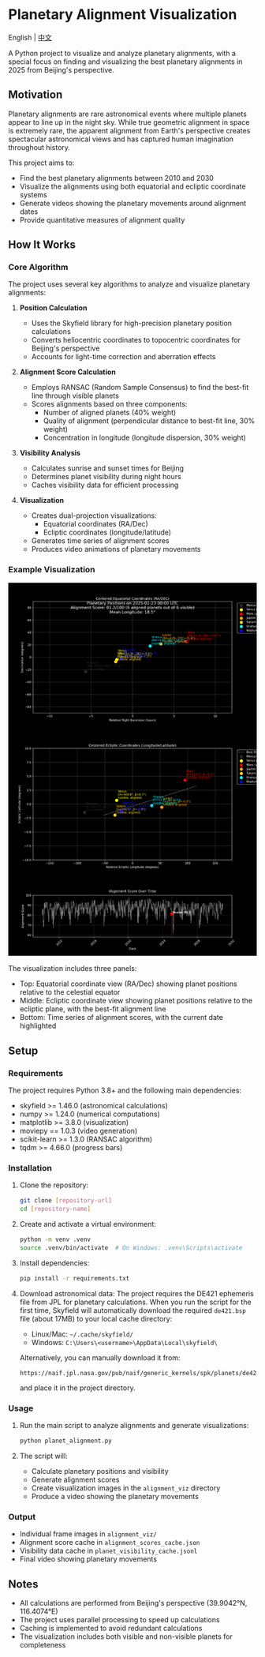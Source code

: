 # Planetary Alignment Visualization

English | [中文](README_zh.md)

A Python project to visualize and analyze planetary alignments, with a special focus on finding and visualizing the best planetary alignments in 2025 from Beijing's perspective.

## Motivation

Planetary alignments are rare astronomical events where multiple planets appear to line up in the night sky. While true geometric alignment in space is extremely rare, the apparent alignment from Earth's perspective creates spectacular astronomical views and has captured human imagination throughout history.

This project aims to:
- Find the best planetary alignments between 2010 and 2030
- Visualize the alignments using both equatorial and ecliptic coordinate systems
- Generate videos showing the planetary movements around alignment dates
- Provide quantitative measures of alignment quality

## How It Works

### Core Algorithm

The project uses several key algorithms to analyze and visualize planetary alignments:

1. **Position Calculation**
   - Uses the Skyfield library for high-precision planetary position calculations
   - Converts heliocentric coordinates to topocentric coordinates for Beijing's perspective
   - Accounts for light-time correction and aberration effects

2. **Alignment Score Calculation**
   - Employs RANSAC (Random Sample Consensus) to find the best-fit line through visible planets
   - Scores alignments based on three components:
     - Number of aligned planets (40% weight)
     - Quality of alignment (perpendicular distance to best-fit line, 30% weight)
     - Concentration in longitude (longitude dispersion, 30% weight)

3. **Visibility Analysis**
   - Calculates sunrise and sunset times for Beijing
   - Determines planet visibility during night hours
   - Caches visibility data for efficient processing

4. **Visualization**
   - Creates dual-projection visualizations:
     - Equatorial coordinates (RA/Dec)
     - Ecliptic coordinates (longitude/latitude)
   - Generates time series of alignment scores
   - Produces video animations of planetary movements

### Example Visualization

![Example of planetary alignment visualization](example.png)

The visualization includes three panels:
- Top: Equatorial coordinate view (RA/Dec) showing planet positions relative to the celestial equator
- Middle: Ecliptic coordinate view showing planet positions relative to the ecliptic plane, with the best-fit alignment line
- Bottom: Time series of alignment scores, with the current date highlighted

## Setup

### Requirements

The project requires Python 3.8+ and the following main dependencies:
- skyfield >= 1.46.0 (astronomical calculations)
- numpy >= 1.24.0 (numerical computations)
- matplotlib >= 3.8.0 (visualization)
- moviepy == 1.0.3 (video generation)
- scikit-learn >= 1.3.0 (RANSAC algorithm)
- tqdm >= 4.66.0 (progress bars)

### Installation

1. Clone the repository:
   ```bash
   git clone [repository-url]
   cd [repository-name]
   ```

2. Create and activate a virtual environment:
   ```bash
   python -m venv .venv
   source .venv/bin/activate  # On Windows: .venv\Scripts\activate
   ```

3. Install dependencies:
   ```bash
   pip install -r requirements.txt
   ```

4. Download astronomical data:
   The project requires the DE421 ephemeris file from JPL for planetary calculations. When you run the script for the first time, Skyfield will automatically download the required `de421.bsp` file (about 17MB) to your local cache directory:
   - Linux/Mac: `~/.cache/skyfield/`
   - Windows: `C:\Users\<username>\AppData\Local\skyfield\`

   Alternatively, you can manually download it from:
   ```
   https://naif.jpl.nasa.gov/pub/naif/generic_kernels/spk/planets/de421.bsp
   ```
   and place it in the project directory.

### Usage

1. Run the main script to analyze alignments and generate visualizations:
   ```bash
   python planet_alignment.py
   ```

2. The script will:
   - Calculate planetary positions and visibility
   - Generate alignment scores
   - Create visualization images in the `alignment_viz` directory
   - Produce a video showing the planetary movements

### Output

- Individual frame images in `alignment_viz/`
- Alignment score cache in `alignment_scores_cache.json`
- Visibility data cache in `planet_visibility_cache.jsonl`
- Final video showing planetary movements

## Notes

- All calculations are performed from Beijing's perspective (39.9042°N, 116.4074°E)
- The project uses parallel processing to speed up calculations
- Caching is implemented to avoid redundant calculations
- The visualization includes both visible and non-visible planets for completeness 